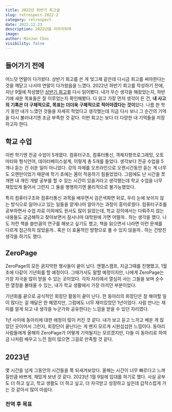 ```yaml
---
title: 2022년 하반기 회고글
slug: retrospect-2022-2
category: retrospect
date: 2022.12.23
description: 2022년을 마무리하며
image: 
author: MinJun Choi
visibility: false
---
```


## 들어가기 전에
어느덧 연말이 다가왔다. 상반기 회고를 쓴 게 엊그제 같은데 다시금 회고를 써야한다는 것을 깨닫고 나서야 연말이 다가왔음을 느꼈다.
2022년 하반기 회고를 작성하기 전에, 지난 9월에 작성했던 [상반기 회고](https://choiminjun.com/blog/retrospect-2022-1)를 다시 읽어봤다. 내가 무슨 생각을 해왔었는지, 하반기에 새운 목표들은 잘 이루었는지 확인해봤다. 다 읽고 가장 먼저 생각이 든 건, **내 사고의 기록은 더 구체적으로, 목표는 더더욱 구체적으로 적어야겠다는 것이**었다. 나름 한 학기 동안 내가 느꼈던 것들을 자세히 적었다고 생각했는데 지금 다시 보니 그 순간의 기억을 다시 불러내기엔 조금 부족한 것 같다. 이번 회고는 보다 더 다양한 내 기억들을 저장하고자 한다.

## 학교 수업
이번 학기엔 전공 수업이 5개였다. 컴퓨터구조, 컴퓨터통신, 객체지향프로그래밍, 오토마타와 형식언어, 데이터베이스설계, 이렇게 총 5개를 들었다. 생각보다 전공 수업을 5개나 듣는 건 쉬운 일이 아니었다. 강의 자체를 오프라인으로 오랜시간동안 듣는 게 너무도 오랜만이었기 때문에 학기 초에는 몸이 적응하기 힘들었었다. 그럼에도 난 시간을 쪼개면 내 개인 개발 공부를 할 수 있는 시간이 있을거라고 생각했는데 학교 수업을 너무 재밌있게 들어서 그런지 그 둘을 병행하기엔 물리적으로 불가능했었다. 

특히 컴퓨터구조와 컴퓨터통신 과목을 배우면서 검은색화면 뒤로, 우리 눈에 보이지 않는 방식으로 일어나고 있는 일들을 얕게나마 알아가는 과정이 흥미로웠다. 컴퓨터구조를 공부하면서 수업 자료 이외에도 원서도 많이 읽었는데, 학교 강의에서는 다뤄주지 않는 내용들도 궁금해하고 찾아보면서 잠시나마 대학원에 가면 어떨까.. 하는 생각을 했다. 나도 저런 책을 쓸만큼의 연구를 해보고 싶기도 했고, 책을 읽으면서 나라면 이런 문제를 다르게 접근하지 않았을까.. 혹은 더 효율적인 뱡향으로 풀 수 있지 않을까.. 하는 건방진 생각을 하기도 했다.

## ZeroPage
ZeroPage의 모든 굵지막한 행사들이 끝이 났다. 엔젤스캠프, 지금그때를 진행했고, 1월 초에 다같이 기년회를 할 예정이다. 그때가서도 말할 예정이지만, 나에게 ZeroPage는 가장 자극을 많이 받을 수 있는 곳이었다. 각자 자리에서 열심히 사는 그들을 보며 순수한 열정을 불태울 수 있는, 내가 학교 생활에서 가장 아끼던 부분이었다. 

기년회를 끝으로 공식적인 회장단 활동이 끝이 난다. 한 동아리의 회장단은 참 해야할 일이 많다는 걸 깨달은 한 해였지만, 그럼에도 너무 재미있었던 1년이었다. 사람 만나는 재미를 알게 되고 내 생각을 누군가와 공유한다는 느낌을 받을 수 있던 자리였다. 

1년 사이에 동아리에 대한 애정이 많이 커진 것 같다. 내가 보고 듣고 느끼고 배운 게 많았던 곳이어서 그런지, 회장단이 끝난다는 게 왠지 모르게 시원섭섭한 느낌이다. 동아리 사람들에게 올해의 ZeroPage가 어떻게 기억될지는 모르겠지만, 다들 이 동아리로 하여금 나처럼 배우고 느낀 점이 많으면 그걸로 만족할 것 같다.

## 2023년
몇 시간을 넘게 그동안의 시간들을 쭉 되새겨보았다. 올해는 시간이 너무 빠르다고 느껴질만큼 바쁘게, 재밌게 보낸 것 같다. 2023년 1월 9일에 입대를 하기로 했다. 사실 공부도 더 하고 싶고, 학교 생활도 더 하고 싶고, 더 자극받고 성장하고 싶은데 갑작스럽게 가는 것 같아서 많이 아쉽다. 

### 전역 후 목표